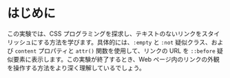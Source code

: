 # はじめに

この実験では、CSS プログラミングを探求し、テキストのないリンクをスタイリッシュにする方法を学びます。具体的には、`:empty` と `:not` 疑似クラス、および `content` プロパティと `attr()` 関数を使用して、リンクの URL を `::before` 疑似要素に表示します。この実験が終了するとき、Web ページ内のリンクの外観を操作する方法をより深く理解しているでしょう。
